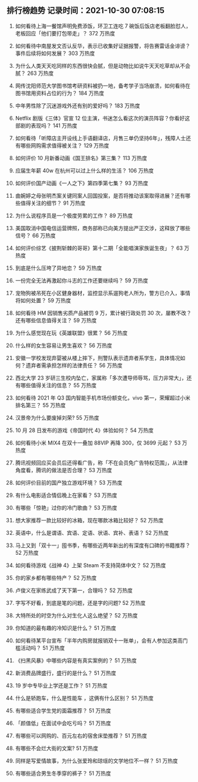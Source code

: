 
## 排行榜趋势 记录时间：2021-10-30 07:08:15
  
  1. 如何看待上海一餐馆声明免费添饭，环卫工连吃 7 碗饭后饭店老板翻脸怼人，老板回应「他们要打包带走」？ 372 万热度
    
  2. 如何看待中南屋发文否认反华，表示已收集好证据报警，将告赛雷话金诽谤？事件后续将如何发展？ 303 万热度
    
  3. 为什么人类天天吃同样的东西很快会腻，但是动物比如说牛天天吃草却从不会腻？ 263 万热度
    
  4. 网传沈阳师范大学图书馆考研资料被扔一地，备考学子当场崩溃，如何看待在图书馆用资料占位的行为？ 184 万热度
    
  5. 中年男性除了沉迷游戏外还有别的爱好吗？ 183 万热度
    
  6. Netflix 剧版《三体》官宣 12 位主演，书迷怎么看这次的演员阵容？你看好这部剧的表现吗？ 141 万热度
    
  7. 如何看待「听障店主开设线上手语翻译店，月售三单仍坚持6年」，残障人士还有哪些网购需求值得被关注？ 129 万热度
    
  8. 如何评价 10 月新番动画《国王排名》第三集？ 113 万热度
    
  9. 应届生年薪 40w 在杭州可以过上什么样的生活？ 106 万热度
    
  10. 如何评价国产动画《一人之下》第四季第七集？ 93 万热度
    
  11. 曲婉婷之母张明杰案关键同案人回国投案，是否将推动该案取得进展？还有哪些值得关注的细节？ 91 万热度
    
  12. 为什么说程序员是一个极度劳累的工作？ 89 万热度
    
  13. 美国取消中国电信运营牌照，商务部称已向美方提出严正交涉，这释放了哪些信号？ 66 万热度
    
  14. 如何评价综艺《披荆斩棘的哥哥》第十二期「全能唱演家族诞生夜」？ 63 万热度
    
  15. 到底是什么压垮了异地恋？ 59 万热度
    
  16. 一份完全无法再激起你斗志的工作还要继续吗？ 59 万热度
    
  17. 宠物狗被吊死在小区健身器材，监控显示系遛狗老人所为，警方已介入，事情将如何处置？ 59 万热度
    
  18. 如何看待 HM 因销售劣质产品被罚 9 万，累计被行政处罚 30 次，屡教不改？还有哪些信息值得关注？ 59 万热度
    
  19. 为什么感觉现在玩《英雄联盟》很累？ 56 万热度
    
  20. 什么样的女生容易让男生喜欢？ 56 万热度
    
  21. 安徽一学校发现弃婴被从楼上摔下，刑警队表示遗弃者系学生，具体情况如何？遗弃者需承担怎样的法律责任？ 56 万热度
    
  22. 西北大学 23 岁研三生校内坠亡，家属称「多次遭导师辱骂，压力非常大」，还有哪些值得关注的信息？ 55 万热度
    
  23. 如何看待 2021 年 Q3 国内智能手机市场份额变化，vivo 第一，荣耀超过小米排名第三？ 55 万热度
    
  24. 汉景帝为什么要废掉刘荣? 55 万热度
    
  25. 10 月 28 日发布的游戏《帝国时代 4》体验如何？ 54 万热度
    
  26. 如何看待小米 MIX4 在双十一叠加 88VIP 再降 300，仅 3699 元起？ 53 万热度
    
  27. 腾讯视频回应买会员后还得看广告，称「不在会员免广告特权范围」，从法律角度看，腾讯的做法是否合理？ 53 万热度
    
  28. 如何评价目前的国产独立游戏环境？ 53 万热度
    
  29. 有什么电影适合情侣晚上在家看？ 53 万热度
    
  30. 有哪些「惊艳」过你的冷门歌曲？ 53 万热度
    
  31. 想大家推荐一款比较好的冰箱，现在哪款冰箱比较好？ 52 万热度
    
  32. 英语中，什么是谓语、宾语、定语、状语、宾补、表语？ 52 万热度
    
  33. 马上又到「双十一」囤书季，有哪些近两年新出的有深度有口碑的书籍推荐？ 52 万热度
    
  34. 如何看待游戏《战神 4》上架 Steam 不支持简体中文？ 52 万热度
    
  35. 你的家乡都有哪些特产？ 52 万热度
    
  36. 卢俊义在家练武成了天下第一，合理吗？ 52 万热度
    
  37. 字写不好看，到底是笔的问题，还是字的问题? 52 万热度
    
  38. 大特所处的时空为什么对生化人这么绝望？ 52 万热度
    
  39. 你知道的最有趣的冷知识是什么？ 51 万热度
    
  40. 如何看待某平台宣布「半年内购房就报销双十一账单」，会有人参加这类高门槛活动吗？ 51 万热度
    
  41. 《扫黑风暴》中哪些内容是有真实案例的？ 51 万热度
    
  42. 新消费品牌盛行，盛行的是什么？ 51 万热度
    
  43. 19 岁中专毕业上学还是工作？ 51 万热度
    
  44. 什么是轿跑车，什么是性能车 ，这俩有什么区别？ 51 万热度
    
  45. 有哪些适合学生党的面霜推荐？ 51 万热度
    
  46. 「颜值低」在面试中会吃亏吗？ 51 万热度
    
  47. 有哪些可以网购的、百元左右的宿舍床垫推荐？ 51 万热度
    
  48. 有哪些不会烂大街的文案? 51 万热度
    
  49. 同样是写爱情故事，为什么张爱玲和琼瑶的文学地位不一样？ 51 万热度
    
  50. 有哪些适合男生冬季穿的裤子？ 51 万热度
    